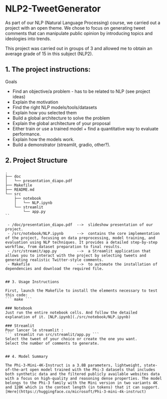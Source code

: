 # NLP2-TweetGenerator

As part of our NLP (Natural Language Processing) course, we carried out a project with an open theme.
We chose to focus on generating tweet comments that can manipulate public opinion by introducing topics and ideologies into trends.

This project was carried out in groups of 3 and allowed me to obtain an average grade of 15 in this subject (NLP2).



## 1. The project instructions:

Goals
 - Find an objective/a problem - has to be related to NLP (see project ideas)
 - Explain the motivation
 - Find the right NLP models/tools/datasets
 - Explain how you selected them
 - Build a global architecture to solve the problem
 - Explain the global architecture of your proposal
 - Either train or use a trained model + find a quantitative way to evaluate performance.
 - Explain how the models work.
 - Build a demonstrator (streamlit, gradio, other?).


## 2. Project Structure
```
.
├── doc
│   └── presentation_diapo.pdf
├── Makefile
├── README.md
└── src
    ├── notebook
    │   └── NLP.ipynb
    └── streamlit
        └── app.py
``

 - /doc/presentation_diapo.pdf  -->  slideshow presentation of our project.
 - /src/notebook/NLP.ipynb      -->  contains the core implementation of the project, focusing on data preprocessing, model training, and evaluation using NLP techniques. It provides a detailed step-by-step workflow, from dataset preparation to final results.
 - /src/streamit/app.py         -->  a Streamlit application that allows you to interact with the project by selecting tweets and generating realistic Twitter-style comments.
 - Makefile                     -->  to automate the installation of dependencies and download the required file.


## 3. Usage Instructions

First, launch the Makefile to install the elements necessary to test this code:
``` make ```

### Notebook
Just run the entire notebook cells. And follow the detailed explanation of it. [NLP.ipynb](./src/notebook/NLP.ipynb)

### Streamlit
Pour lancer le streamlit :
``` streamlit run src/streamlit/app.py ```
Select the tweet of your choice or create the one you want.
Select the number of comments to generate.


## 4. Model Summary

The Phi-3-Mini-4K-Instruct is a 3.8B parameters, lightweight, state-of-the-art open model trained with the Phi-3 datasets that includes both synthetic data and the filtered publicly available websites data with a focus on high-quality and reasoning dense properties. The model belongs to the Phi-3 family with the Mini version in two variants 4K and 128K which is the context length (in tokens) that it can support. [Here](https://huggingface.co/microsoft/Phi-3-mini-4k-instruct)
